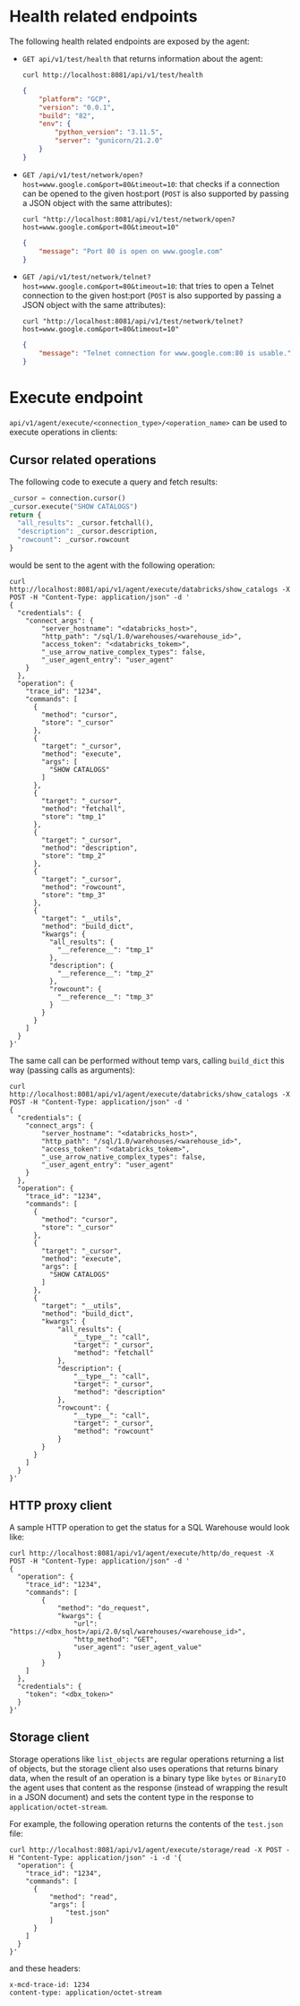 # Health related endpoints
The following health related endpoints are exposed by the agent:

- `GET api/v1/test/health` that returns information about the agent:
  ```shell
  curl http://localhost:8081/api/v1/test/health
  ```
  ```json
  {
      "platform": "GCP",
      "version": "0.0.1",
      "build": "82",
      "env": {
          "python_version": "3.11.5",
          "server": "gunicorn/21.2.0"
      }
  }
  ```

- `GET /api/v1/test/network/open?host=www.google.com&port=80&timeout=10`: that checks if a connection can be opened to the given host:port (`POST` is also supported by passing a JSON object with the same attributes):
  ```shell
  curl "http://localhost:8081/api/v1/test/network/open?host=www.google.com&port=80&timeout=10"
  ```
  ```json
  {
      "message": "Port 80 is open on www.google.com"
  }
  ```
- `GET /api/v1/test/network/telnet?host=www.google.com&port=80&timeout=10`: that tries to open a Telnet connection to the given host:port (`POST` is also supported by passing a JSON object with the same attributes):
  ```shell
  curl "http://localhost:8081/api/v1/test/network/telnet?host=www.google.com&port=80&timeout=10"
  ```
  ```json
  {
      "message": "Telnet connection for www.google.com:80 is usable."
  }
  ```
  
# Execute endpoint
`api/v1/agent/execute/<connection_type>/<operation_name>` can be used to execute operations in clients:

## Cursor related operations
The following code to execute a query and fetch results:
```python
_cursor = connection.cursor()
_cursor.execute("SHOW CATALOGS")
return {
  "all_results": _cursor.fetchall(),
  "description": _cursor.description,
  "rowcount": _cursor.rowcount
}
```

would be sent to the agent with the following operation:
```shell
curl http://localhost:8081/api/v1/agent/execute/databricks/show_catalogs -X POST -H "Content-Type: application/json" -d '
{
  "credentials": {
    "connect_args": {
        "server_hostname": "<databricks_host>",
        "http_path": "/sql/1.0/warehouses/<warehouse_id>",
        "access_token": "<databricks_tokem>",
        "_use_arrow_native_complex_types": false,
        "_user_agent_entry": "user_agent"
    }
  },
  "operation": {
    "trace_id": "1234",
    "commands": [
      {
        "method": "cursor",
        "store": "_cursor"
      },
      {
        "target": "_cursor",
        "method": "execute",
        "args": [
          "SHOW CATALOGS"
        ]
      },
      {
        "target": "_cursor",
        "method": "fetchall",
        "store": "tmp_1"
      },
      {
        "target": "_cursor",
        "method": "description",
        "store": "tmp_2"
      },
      {
        "target": "_cursor",
        "method": "rowcount",
        "store": "tmp_3"
      },
      {
        "target": "__utils",
        "method": "build_dict",
        "kwargs": {
          "all_results": {
            "__reference__": "tmp_1"
          },
          "description": {
            "__reference__": "tmp_2"
          },
          "rowcount": {
            "__reference__": "tmp_3"
          }
        }
      }
    ]
  }
}'
```

The same call can be performed without temp vars, calling `build_dict` this way (passing calls as arguments):
```shell
curl http://localhost:8081/api/v1/agent/execute/databricks/show_catalogs -X POST -H "Content-Type: application/json" -d '
{
  "credentials": {
    "connect_args": {
        "server_hostname": "<databricks_host>",
        "http_path": "/sql/1.0/warehouses/<warehouse_id>",
        "access_token": "<databricks_tokem>",
        "_use_arrow_native_complex_types": false,
        "_user_agent_entry": "user_agent"
    }
  },
  "operation": {
    "trace_id": "1234",
    "commands": [
      {
        "method": "cursor",
        "store": "_cursor"
      },
      {
        "target": "_cursor",
        "method": "execute",
        "args": [
          "SHOW CATALOGS"
        ]
      },
      {
        "target": "__utils",
        "method": "build_dict",
        "kwargs": {
            "all_results": {
                "__type__": "call",
                "target": "_cursor",
                "method": "fetchall"
            },
            "description": {
                "__type__": "call",
                "target": "_cursor",
                "method": "description"
            },
            "rowcount": {
                "__type__": "call",
                "target": "_cursor",
                "method": "rowcount"
            }
        }
      }
    ]
  }
}'
```

## HTTP proxy client
A sample HTTP operation to get the status for a SQL Warehouse would look like:
```shell
curl http://localhost:8081/api/v1/agent/execute/http/do_request -X POST -H "Content-Type: application/json" -d '
{
  "operation": {
    "trace_id": "1234",
    "commands": [
        {
            "method": "do_request",
            "kwargs": {
                "url": "https://<dbx_host>/api/2.0/sql/warehouses/<warehouse_id>",
                "http_method": "GET",
                "user_agent": "user_agent_value"
            }
        }
    ]
  }, 
  "credentials": {
    "token": "<dbx_token>"
  }
}'
```

## Storage client
Storage operations like `list_objects` are regular operations returning a list of objects, but the storage client also
uses operations that returns binary data, when the result of an operation is a binary type like `bytes` or `BinaryIO`
the agent uses that content as the response (instead of wrapping the result in a JSON document) and sets the 
content type in the response to `application/octet-stream`.

For example, the following operation returns the contents of the `test.json` file:
```shell
curl http://localhost:8081/api/v1/agent/execute/storage/read -X POST -H "Content-Type: application/json" -i -d '{
  "operation": {
    "trace_id": "1234",
    "commands": [
      {
          "method": "read",
          "args": [
              "test.json"
          ]
      }
    ]
  }
}'
```
and these headers:
```
x-mcd-trace-id: 1234
content-type: application/octet-stream
```
